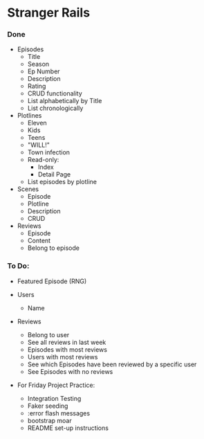# Stranger Rails

### Done

* Episodes
  * Title
  * Season
  * Ep Number
  * Description
  * Rating
  * CRUD functionality
  * List alphabetically by Title
  * List chronologically
* Plotlines
  * Eleven
  * Kids
  * Teens
  * "WILL!"
  * Town infection
  * Read-only:
    * Index
    * Detail Page
  * List episodes by plotline
* Scenes
  * Episode
  * Plotline
  * Description
  * CRUD
* Reviews
  * Episode
  * Content
  * Belong to episode

### To Do:
* Featured Episode (RNG)
* Users
  * Name
* Reviews
  * Belong to user
  * See all reviews in last week
  * Episodes with most reviews
  * Users with most reviews
  * See which Episodes have been reviewed by a specific user
  * See Episodes with no reviews

* For Friday Project Practice:
  * Integration Testing
  * Faker seeding
  * :error flash messages
  * bootstrap moar
  * README set-up instructions
